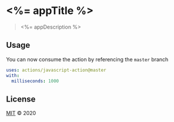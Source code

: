 # <%= appTitle %>

> <%= appDescription %>

## Usage

You can now consume the action by referencing the `master` branch

```yaml
uses: actions/javascript-action@master
with:
  milliseconds: 1000
```

## License

[MIT](/LICENSE) &copy; 2020
